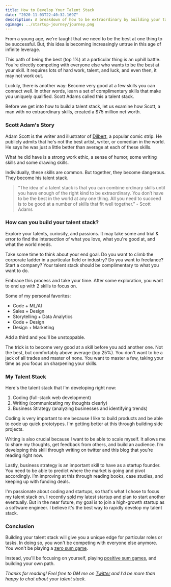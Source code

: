 ```yaml
---
title: How to Develop Your Talent Stack
date: "2020-11-03T22:40:32.169Z"
description: A breakdown of how to be extraordinary by building your talent stack.
ogimage: ../startup-journey/journey.png
---
```


From a young age, we're taught that we need to be the best at one thing to be successful. But, this idea is becoming increasingly untrue in this age of infinite leverage.

This path of being the best (top 1%) at a particular thing is an uphill battle. You’re directly competing with everyone else who wants to be the best at your skill. It requires lots of hard work, talent, and luck, and even then, it may not work out.

Luckily, there is another way: Become very good at a few skills you can connect well. In other words, learn a set of complimentary skills that make you uniquely qualified. Scott Adams called this a talent stack.

Before we get into how to build a talent stack, let us examine how Scott, a man with no extraordinary skills, created a \$75 million net worth.

### Scott Adam's Story

<!-- Add more about Adam -->

Adam Scott is the writer and illustrator of [Dilbert](https://dilbert.com/), a popular comic strip. He publicly admits that he's not the best artist, writer, or comedian in the world. He says he was just a little better than average at each of these skills.

What he did have is a strong work ethic, a sense of humor, some writing skills and some drawing skills.

Individually, these skills are common. But together, they become dangerous. They become his talent stack.

> “The idea of a talent stack is that you can combine ordinary skills until you have enough of the right kind to be extraordinary. You don’t have to be the best in the world at any one thing. All you need to succeed is to be good at a number of skills that fit well together.” - Scott Adams

### How can you build your talent stack?

Explore your talents, curiosity, and passions. It may take some and trial & error to find the intersection of what you love, what you're good at, and what the world needs.

Take some time to think about your end goal. Do you want to climb the corporate ladder in a particular field or industry? Do you want to freelance? Start a company? Your talent stack should be complimentary to what you want to do.

Embrace this process and take your time. After some exploration, you want to end up with 2 skills to focus on.

Some of my personal favorites:

- Code + ML/AI
- Sales + Design
- Storytelling + Data Analytics
- Code + Design
- Design + Marketing

Add a third and you'll be unstoppable.

The trick is to become very good at a skill before you add another one. Not the best, but comfortably above average (top 25%). You don't want to be a jack of all trades and master of none. You want to master a few, taking your time as you focus on sharpening your skills.

### My Talent Stack

Here's the talent stack that I'm developing right now:

1. Coding (full-stack web development)
2. Writing (communicating my thoughts clearly)
3. Business Strategy (analyzing businesses and identifying trends)

Coding is very important to me because I like to build products and be able to code up quick prototypes. I'm getting better at this through building side projects.

Writing is also crucial because I want to be able to scale myself. It allows me to share my thoughts, get feedback from others, and build an audience. I’m developing this skill through writing on twitter and this blog that you’re reading right now.

Lastly, business strategy is an important skill to have as a startup founder. You need to be able to predict where the market is going and pivot accordingly. I’m improving at this through reading books, case studies, and keeping up with funding deals.

I'm passionate about coding and startups, so that's what I chose to focus my talent stack on. I recently [sold](https://www.elmghari.com/startup-journey/) my latest startup and plan to start another eventually. But in the near future, my goal is to join a high-growth startup as a software engineer. I believe it's the best way to rapidly develop my talent stack.

### Conclusion

Building your talent stack will give you a unique edge for particular roles or tasks. In doing so, you won't be competing with everyone else anymore. You won't be playing a [zero sum game](https://www.thestreet.com/politics/what-is-a-zero-sum-game-14818535).

Instead, you'll be focusing on yourself, playing [positive sum games](https://twitter.com/naval/status/1182828053346607106), and building your own path.

_Thanks for reading! Feel free to DM me on [Twitter](https://twitter.com/Nutlope) and I'd be more than happy to chat about your talent stack._

<!-- You may argue that developing a talent stack in certain industries, like sports, is not useful. Where is the value in being moderately good at three different sports?

That's not neccisarily true. While there might not be value in specializing in different sports, there's value in being a good basketball player + storyteller. You could start a YouTube channel where you break down NBA player's history and tell their story. You could become a commentator. With basketball + writing, you could become a sports columnist. The possibilities are endless. And it's a hell of a lot easier to be in the top 25% of the game of basketball and the art of writing, then being in the top 1% of all basketball players.

You aren't competing with everyone else anymore. You're building your own path. Your fresh path.

Peter Thiel says, "Competing is for losers". -->
